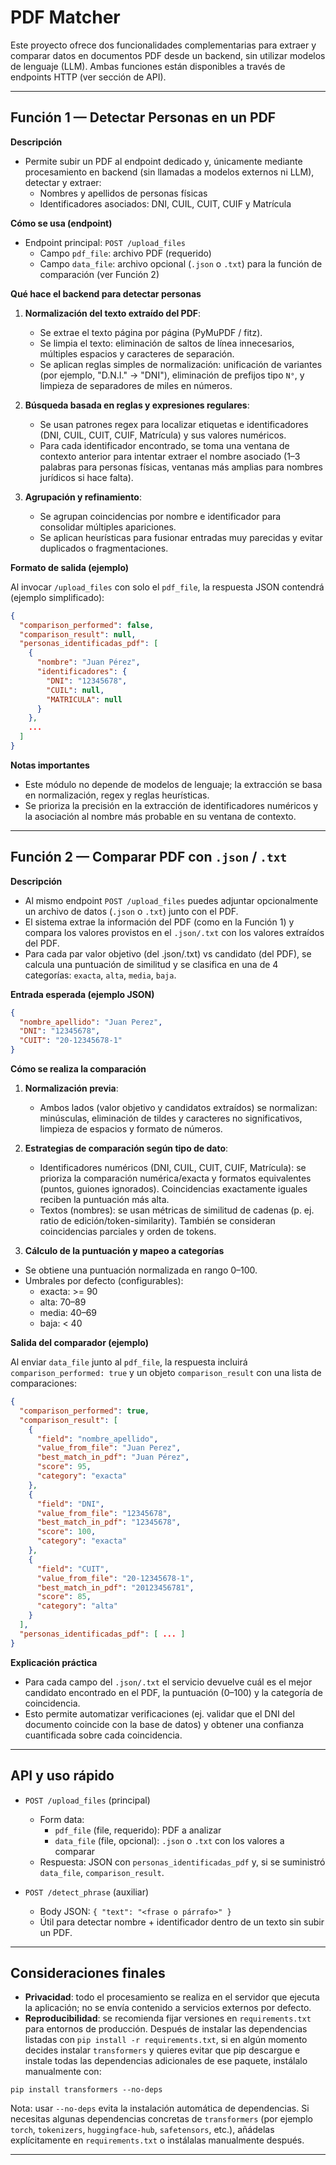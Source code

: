 # PDF Matcher

Este proyecto ofrece dos funcionalidades complementarias para extraer y comparar datos en documentos PDF desde un backend, sin utilizar modelos de lenguaje (LLM). Ambas funciones están disponibles a través de endpoints HTTP (ver sección de API).

---

## Función 1 — Detectar Personas en un PDF

**Descripción**

- Permite subir un PDF al endpoint dedicado y, únicamente mediante procesamiento en backend (sin llamadas a modelos externos ni LLM), detectar y extraer:
  - Nombres y apellidos de personas físicas
  - Identificadores asociados: DNI, CUIL, CUIT, CUIF y Matrícula

**Cómo se usa (endpoint)**

- Endpoint principal: `POST /upload_files`
  - Campo `pdf_file`: archivo PDF (requerido)
  - Campo `data_file`: archivo opcional (`.json` o `.txt`) para la función de comparación (ver Función 2)

**Qué hace el backend para detectar personas**

1. **Normalización del texto extraído del PDF**:
   - Se extrae el texto página por página (PyMuPDF / fitz).
   - Se limpia el texto: eliminación de saltos de línea innecesarios, múltiples espacios y caracteres de separación.
   - Se aplican reglas simples de normalización: unificación de variantes (por ejemplo, "D.N.I." → "DNI"), eliminación de prefijos tipo `N°`, y limpieza de separadores de miles en números.

2. **Búsqueda basada en reglas y expresiones regulares**:
   - Se usan patrones regex para localizar etiquetas e identificadores (DNI, CUIL, CUIT, CUIF, Matrícula) y sus valores numéricos.
   - Para cada identificador encontrado, se toma una ventana de contexto anterior para intentar extraer el nombre asociado (1–3 palabras para personas físicas, ventanas más amplias para nombres jurídicos si hace falta).

3. **Agrupación y refinamiento**:
   - Se agrupan coincidencias por nombre e identificador para consolidar múltiples apariciones.
   - Se aplican heurísticas para fusionar entradas muy parecidas y evitar duplicados o fragmentaciones.

**Formato de salida (ejemplo)**

Al invocar `/upload_files` con solo el `pdf_file`, la respuesta JSON contendrá (ejemplo simplificado):

```json
{
  "comparison_performed": false,
  "comparison_result": null,
  "personas_identificadas_pdf": [
    {
      "nombre": "Juan Pérez",
      "identificadores": {
        "DNI": "12345678",
        "CUIL": null,
        "MATRICULA": null
      }
    },
    ...
  ]
}
```

**Notas importantes**

- Este módulo no depende de modelos de lenguaje; la extracción se basa en normalización, regex y reglas heurísticas.
- Se prioriza la precisión en la extracción de identificadores numéricos y la asociación al nombre más probable en su ventana de contexto.

---

## Función 2 — Comparar PDF con `.json` / `.txt`

**Descripción**

- Al mismo endpoint `POST /upload_files` puedes adjuntar opcionalmente un archivo de datos (`.json` o `.txt`) junto con el PDF.
- El sistema extrae la información del PDF (como en la Función 1) y compara los valores provistos en el `.json/.txt` con los valores extraídos del PDF.
- Para cada par valor objetivo (del .json/.txt) vs candidato (del PDF), se calcula una puntuación de similitud y se clasifica en una de 4 categorías: `exacta`, `alta`, `media`, `baja`.

**Entrada esperada (ejemplo JSON)**

```json
{
  "nombre_apellido": "Juan Perez",
  "DNI": "12345678",
  "CUIT": "20-12345678-1"
}
```

**Cómo se realiza la comparación**

1. **Normalización previa**:
   - Ambos lados (valor objetivo y candidatos extraídos) se normalizan: minúsculas, eliminación de tildes y caracteres no significativos, limpieza de espacios y formato de números.

2. **Estrategias de comparación según tipo de dato**:
   - Identificadores numéricos (DNI, CUIL, CUIT, CUIF, Matrícula): se prioriza la comparación numérica/exacta y formatos equivalentes (puntos, guiones ignorados). Coincidencias exactamente iguales reciben la puntuación más alta.
   - Textos (nombres): se usan métricas de similitud de cadenas (p. ej. ratio de edición/token-similarity). También se consideran coincidencias parciales y orden de tokens.

3. **Cálculo de la puntuación y mapeo a categorías**

- Se obtiene una puntuación normalizada en rango 0–100.
- Umbrales por defecto (configurables):
  - exacta: >= 90
  - alta: 70–89
  - media: 40–69
  - baja: < 40

**Salida del comparador (ejemplo)**

Al enviar `data_file` junto al `pdf_file`, la respuesta incluirá `comparison_performed: true` y un objeto `comparison_result` con una lista de comparaciones:

```json
{
  "comparison_performed": true,
  "comparison_result": [
    {
      "field": "nombre_apellido",
      "value_from_file": "Juan Perez",
      "best_match_in_pdf": "Juan Pérez",
      "score": 95,
      "category": "exacta"
    },
    {
      "field": "DNI",
      "value_from_file": "12345678",
      "best_match_in_pdf": "12345678",
      "score": 100,
      "category": "exacta"
    },
    {
      "field": "CUIT",
      "value_from_file": "20-12345678-1",
      "best_match_in_pdf": "20123456781",
      "score": 85,
      "category": "alta"
    }
  ],
  "personas_identificadas_pdf": [ ... ]
}
```

**Explicación práctica**

- Para cada campo del `.json/.txt` el servicio devuelve cuál es el mejor candidato encontrado en el PDF, la puntuación (0–100) y la categoría de coincidencia.
- Esto permite automatizar verificaciones (ej. validar que el DNI del documento coincide con la base de datos) y obtener una confianza cuantificada sobre cada coincidencia.

---

## API y uso rápido

- `POST /upload_files` (principal)
  - Form data:
    - `pdf_file` (file, requerido): PDF a analizar
    - `data_file` (file, opcional): `.json` o `.txt` con los valores a comparar
  - Respuesta: JSON con `personas_identificadas_pdf` y, si se suministró `data_file`, `comparison_result`.

- `POST /detect_phrase` (auxiliar)
  - Body JSON: `{ "text": "<frase o párrafo>" }`
  - Útil para detectar nombre + identificador dentro de un texto sin subir un PDF.

---

## Consideraciones finales

- **Privacidad**: todo el procesamiento se realiza en el servidor que ejecuta la aplicación; no se envía contenido a servicios externos por defecto.
- **Reproducibilidad**: se recomienda fijar versiones en `requirements.txt` para entornos de producción. Después de instalar las dependencias listadas con `pip install -r requirements.txt`, si en algún momento decides instalar `transformers` y quieres evitar que pip descargue e instale todas las dependencias adicionales de ese paquete, instálalo manualmente con:

```
pip install transformers --no-deps
```

Nota: usar `--no-deps` evita la instalación automática de dependencias. Si necesitas algunas dependencias concretas de `transformers` (por ejemplo `torch`, `tokenizers`, `huggingface-hub`, `safetensors`, etc.), añádelas explícitamente en `requirements.txt` o instálalas manualmente después.

---
